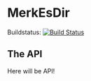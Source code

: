 # MerkEsDir

Buildstatus: [![Build Status](https://secure.travis-ci.org/rotespferd/MerkEsDir.png?branch=master)](http://travis-ci.org/rotespferd/MerkEsDir)

## The API
Here will be API!
